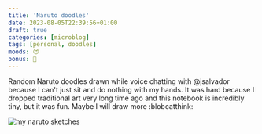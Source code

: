 ```yaml
---
title: 'Naruto doodles'
date: 2023-08-05T22:39:56+01:00
draft: true
categories: [microblog]
tags: [personal, doodles] 
moods: 😍
bonus: 🎨
---
```

Random Naruto doodles drawn while voice chatting with @jsalvador because I can't just sit and do nothing with my hands.
It was hard because I dropped traditional art very long time ago and this notebook is incredibly tiny, but it was fun. Maybe I will draw more  :blobcatthink: 

![my naruto sketches](https://files.mastodon.social/cache/media_attachments/files/110/838/697/281/794/027/original/9bcaca58443261a6.png)